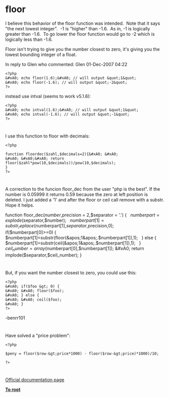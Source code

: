 # floor





I believe this behavior of the floor function was intended.&#xA0; Note that it says &quot;the next lowest integer&quot;.&#xA0; -1 is &quot;higher&quot; than -1.6.&#xA0; As in, -1 is logically greater than -1.6.&#xA0; To go lower the floor function would go to -2 which is logically less than -1.6.

Floor isn&apos;t trying to give you the number closest to zero, it&apos;s giving you the lowest bounding integer of a float.

In reply to Glen who commented:
 Glen
01-Dec-2007 04:22


```
<?php
&#xA0; echo floor(1.6);&#xA0; // will output &quot;1&quot;
&#xA0; echo floor(-1.6); // will output &quot;-2&quot;
?>
```


instead use intval (seems to work v5.1.6):



```
<?php
&#xA0; echo intval(1.6);&#xA0; // will output &quot;1&quot;
&#xA0; echo intval(-1.6); // will output &quot;-1&quot;
?>
```



  

#



I use this function to floor with decimals:


```
<?php

function floordec($zahl,$decimals=2){&#xA0; &#xA0; 
&#xA0; &#xA0;&#xA0; return floor($zahl*pow(10,$decimals))/pow(10,$decimals);
}
?>
```



  

#



A correction to the funcion floor_dec from the user &quot;php is the best&quot;.
If the number is 0.05999 it returns 0.59 because the zero at left position is deleted.
I just added a &apos;1&apos; and after the floor or ceil call remove with a substr.
Hope it helps.

function floor_dec($number,$precision = 2,$separator = &apos;.&apos;) {
&#xA0; $numberpart=explode($separator,$number);
&#xA0; $numberpart[1]=substr_replace($numberpart[1],$separator,$precision,0);
&#xA0; if($numberpart[0]&gt;=0) {
&#xA0; &#xA0; $numberpart[1]=substr(floor(&apos;1&apos;.$numberpart[1]),1);
&#xA0; } else {
&#xA0; &#xA0; $numberpart[1]=substr(ceil(&apos;1&apos;.$numberpart[1]),1);
&#xA0; }
&#xA0; $ceil_number= array($numberpart[0],$numberpart[1]);
&#xA0; return implode($separator,$ceil_number);
}

  

#



But, if you want the number closest to zero, you could use this:


```
<?php
&#xA0; if($foo &gt; 0) {
&#xA0; &#xA0; floor($foo);
&#xA0; } else {
&#xA0; &#xA0; ceil($foo);
&#xA0; }
?>
```


-benrr101

  

#



Have solved a &quot;price problem&quot;:





```
<?php

$peny = floor($row-&gt;price*1000) - floor($row-&gt;price)*1000)/10;

?>
```



  

#

[Official documentation page](https://www.php.net/manual/en/function.floor.php)

**[To root](/README.md)**